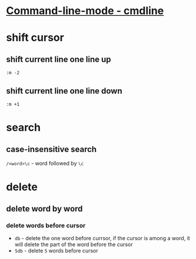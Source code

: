 # [Command-line-mode - cmdline](https://vimdoc.sourceforge.net/htmldoc/cmdline.html)

# shift cursor
## shift current line one line up
`:m -2`
## shift current line one line down
`:m +1`
# search
## case-insensitive search
`/<word>\c` - word followed by `\c`

# delete
## delete word by word
### delete words before cursor
 * `db` - delete the one word before currsor, if the cursor is among a word, it will delete the part of the word before the cursor
 * `5db` - delete `5` words before cursor

